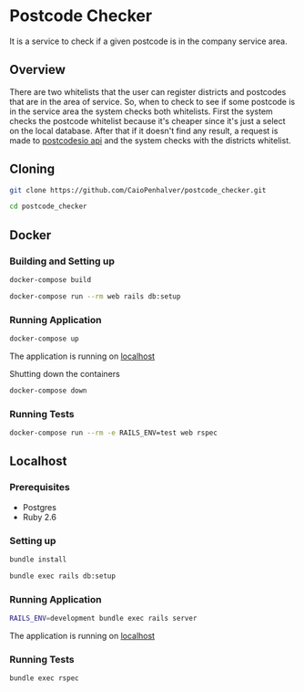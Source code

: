 # Postcode Checker

It is a service to check if a given postcode is in the company service area.

## Overview

There are two whitelists that the user can register districts and postcodes that are in the area of service. So, when to check to see if some postcode is in the service area the system checks both whitelists.
First the system checks the postcode whitelist because it's cheaper since it's just a select on the local database. After that if it doesn't find any result, a request is made to [postcodesio api](http://postcodes.io/) and the system checks with the districts whitelist.

## Cloning

```sh
git clone https://github.com/CaioPenhalver/postcode_checker.git
```
```sh
cd postcode_checker
```

## Docker
### Building and Setting up

```sh
docker-compose build
```
```sh
docker-compose run --rm web rails db:setup
```

### Running Application

```sh
docker-compose up
```
The application is running on [localhost](http://localhost:3000)

Shutting down the containers
```sh
docker-compose down
```

### Running Tests

```sh
docker-compose run --rm -e RAILS_ENV=test web rspec
```

## Localhost
### Prerequisites

- Postgres
- Ruby 2.6


### Setting up

```sh
bundle install
```
```sh
bundle exec rails db:setup
```

### Running Application

```sh
RAILS_ENV=development bundle exec rails server
```
The application is running on [localhost](http://localhost:3000)

### Running Tests

```sh
bundle exec rspec
```